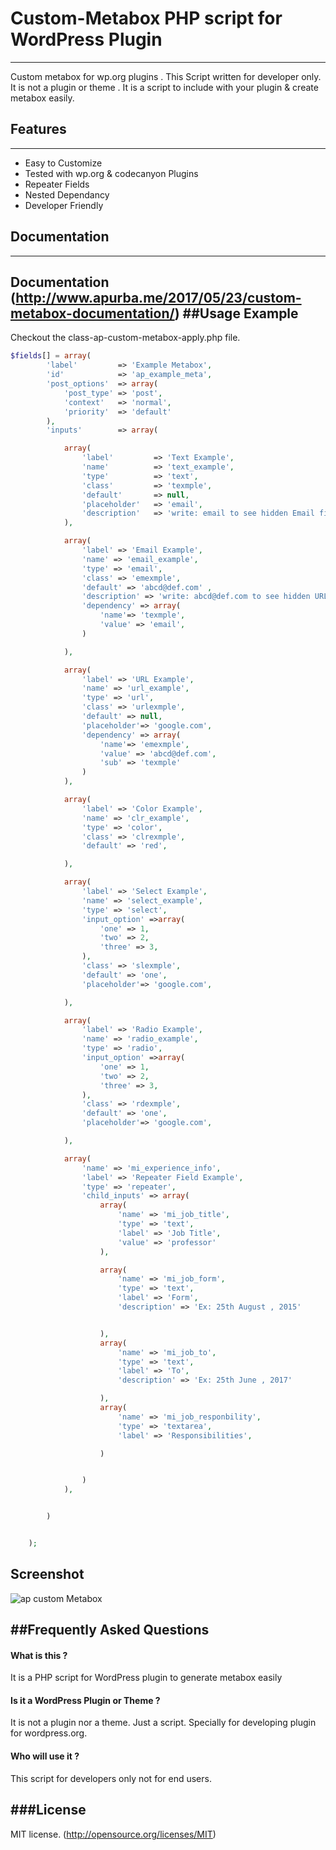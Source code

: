 # Custom-Metabox PHP script for WordPress Plugin 
-----------------------------------------------
Custom metabox  for wp.org  plugins . This Script written for developer only. It is not a plugin or theme . It is a script to include with your plugin & create metabox easily.

## Features 
-----------
* Easy to Customize 
* Tested with wp.org & codecanyon Plugins
* Repeater Fields
* Nested Dependancy 
* Developer Friendly 

## Documentation
----------------
Documentation (http://www.apurba.me/2017/05/23/custom-metabox-documentation/)
##Usage Example
---------------
Checkout the class-ap-custom-metabox-apply.php file. 

```php
$fields[] = array(
        'label'         => 'Example Metabox',
        'id'            => 'ap_example_meta',
        'post_options'  => array(
            'post_type' => 'post',
            'context'   => 'normal',
            'priority'  => 'default'
        ),
        'inputs'        => array(

            array(
                'label'         => 'Text Example',
                'name'          => 'text_example',
                'type'          => 'text',
                'class'         => 'texmple',
                'default'       => null,
                'placeholder'   => 'email',
                'description'   => 'write: email to see hidden Email field',
            ),

            array(
                'label' => 'Email Example',
                'name' => 'email_example',
                'type' => 'email',
                'class' => 'emexmple',
                'default' => 'abcd@def.com' ,
                'description' => 'write: abcd@def.com to see hidden URL field',
                'dependency' => array(
                    'name'=> 'texmple',
                    'value' => 'email',
                )

            ),

            array(
                'label' => 'URL Example',
                'name' => 'url_example',
                'type' => 'url',
                'class' => 'urlexmple',
                'default' => null,
                'placeholder'=> 'google.com',
                'dependency' => array(
                    'name'=> 'emexmple',
                    'value' => 'abcd@def.com',
                    'sub' => 'texmple'
                )
            ),

            array(
                'label' => 'Color Example',
                'name' => 'clr_example',
                'type' => 'color',
                'class' => 'clrexmple',
                'default' => 'red',

            ),

            array(
                'label' => 'Select Example',
                'name' => 'select_example',
                'type' => 'select',
                'input_option' =>array(
                    'one' => 1,
                    'two' => 2,
                    'three' => 3,
                ),
                'class' => 'slexmple',
                'default' => 'one',
                'placeholder'=> 'google.com',

            ),

            array(
                'label' => 'Radio Example',
                'name' => 'radio_example',
                'type' => 'radio',
                'input_option' =>array(
                    'one' => 1,
                    'two' => 2,
                    'three' => 3,
                ),
                'class' => 'rdexmple',
                'default' => 'one',
                'placeholder'=> 'google.com',

            ),

            array(
                'name' => 'mi_experience_info',
                'label' => 'Repeater Field Example',
                'type' => 'repeater',
                'child_inputs' => array(
                    array(
                        'name' => 'mi_job_title',
                        'type' => 'text',
                        'label' => 'Job Title',
                        'value' => 'professor'
                    ),

                    array(
                        'name' => 'mi_job_form',
                        'type' => 'text',
                        'label' => 'Form',
                        'description' => 'Ex: 25th August , 2015'


                    ),
                    array(
                        'name' => 'mi_job_to',
                        'type' => 'text',
                        'label' => 'To',
                        'description' => 'Ex: 25th June , 2017'

                    ),
                    array(
                        'name' => 'mi_job_responbility',
                        'type' => 'textarea',
                        'label' => 'Responsibilities',

                    )


                )
            ),


        )


    );
```



## Screenshot

![ap custom Metabox](https://github.com/apurbajnu/Custom-Metabox/blob/master/Screenshot.png "Custom Metabox Screenshot")


##Frequently Asked Questions
----------------------------
#### What is this ? 

It is a PHP script for WordPress plugin to generate metabox easily 

####  Is it a WordPress Plugin or Theme ? 

It is not a plugin nor a theme. Just a script. Specially for developing plugin for wordpress.org. 

#### Who will use it ? 

This script for developers only not for end users. 

 

###License
----------
MIT license. (http://opensource.org/licenses/MIT)